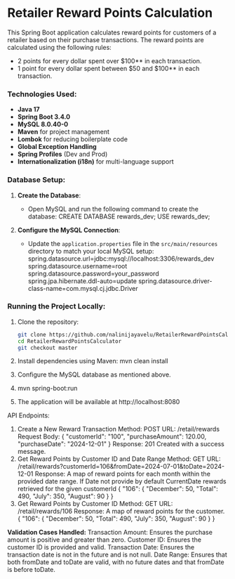 # Retailer Reward Points Calculation
This Spring Boot application calculates reward points for customers of a retailer based on their purchase transactions. The reward points are calculated using the following rules:
- 2 points for every dollar spent over $100** in each transaction.
- 1 point for every dollar spent between $50 and $100** in each transaction.

### Technologies Used:
- **Java 17**
- **Spring Boot 3.4.0**
- **MySQL 8.0.40-0**
- **Maven** for project management
- **Lombok** for reducing boilerplate code
- **Global Exception Handling**
- **Spring Profiles** (Dev and Prod)
- **Internationalization (i18n)** for multi-language support

### Database Setup:

1. **Create the Database**:
   - Open MySQL and run the following command to create the database:
     CREATE DATABASE rewards_dev;
     USE rewards_dev;
     
2. **Configure the MySQL Connection**:
   - Update the `application.properties` file in the `src/main/resources` directory to match your local MySQL setup:
     spring.datasource.url=jdbc:mysql://localhost:3306/rewards_dev
     spring.datasource.username=root
     spring.datasource.password=your_password
     spring.jpa.hibernate.ddl-auto=update
     spring.datasource.driver-class-name=com.mysql.cj.jdbc.Driver

### Running the Project Locally:
1. Clone the repository:
   ```bash
   git clone https://github.com/nalinijayavelu/RetailerRewardPointsCalculator.git
   cd RetailerRewardPointsCalculator
   git checkout master
   
2. Install dependencies using Maven:
   mvn clean install

3. Configure the MySQL database as mentioned above.

4. mvn spring-boot:run
5. The application will be available at http://localhost:8080

API Endpoints:
1. Create a New Reward Transaction
    Method: POST
    URL: /retail/rewards
    Request Body:
    {
      "customerId": "100",
      "purchaseAmount": 120.00,
      "purchaseDate": "2024-12-01"
    }
    Response: 201 Created with a success message.
2. Get Reward Points by Customer ID and Date Range
    Method: GET
    URL: /retail/rewards?customerId=106&fromDate=2024-07-01&toDate=2024-12-01
    Response: A map of reward points for each month within the provided date range. If Date not provide by default CurrentDate rewards retrieved for the given customerId
    {
      "106": {
          "December": 50,
          "Total": 490,
          "July": 350,
          "August": 90
      }
    }
3. Get Reward Points by Customer ID
    Method: GET
    URL: /retail/rewards/106
    Response: A map of reward points for the customer.
    {
      "106": {
          "December": 50,
          "Total": 490,
          "July": 350,
          "August": 90
      }
    }

**Validation Cases Handled:**
Transaction Amount: Ensures the purchase amount is positive and greater than zero.
Customer ID: Ensures the customer ID is provided and valid.
Transaction Date: Ensures the transaction date is not in the future and is not null.
Date Range: Ensures that both fromDate and toDate are valid, with no future dates and that fromDate is before toDate.
